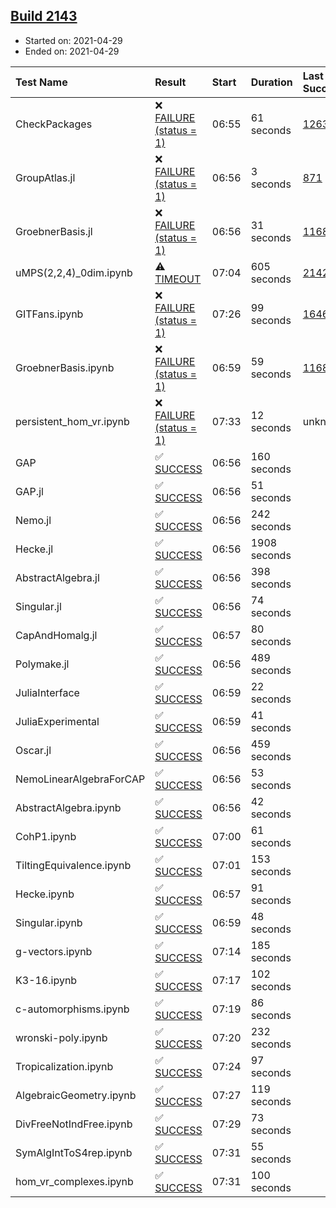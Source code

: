 ## [Build 2143](https://oscarci.mathematik.uni-kl.de/job/oscar-stable/2143/)

* Started on: 2021-04-29
* Ended on: 2021-04-29

| Test Name    | Result | Start | Duration | Last Success | First Failure |
|:-------------|:-------|:------|:---------|:-------------|:--------------|
| CheckPackages | ❌ [FAILURE (status = 1)](https://oscarci.mathematik.uni-kl.de/job/oscar-stable/2143/artifact/logs/build-2143/CheckPackages.log) | 06:55 | 61 seconds | [1263](https://oscarci.mathematik.uni-kl.de/job/oscar-stable/1263/) | [1264](https://oscarci.mathematik.uni-kl.de/job/oscar-stable/1264/) |
| GroupAtlas.jl | ❌ [FAILURE (status = 1)](https://oscarci.mathematik.uni-kl.de/job/oscar-stable/2143/artifact/logs/build-2143/GroupAtlas.jl.log) | 06:56 | 3 seconds | [871](https://oscarci.mathematik.uni-kl.de/job/oscar-stable/871/) | [872](https://oscarci.mathematik.uni-kl.de/job/oscar-stable/872/) |
| GroebnerBasis.jl | ❌ [FAILURE (status = 1)](https://oscarci.mathematik.uni-kl.de/job/oscar-stable/2143/artifact/logs/build-2143/GroebnerBasis.jl.log) | 06:56 | 31 seconds | [1168](https://oscarci.mathematik.uni-kl.de/job/oscar-stable/1168/) | [1169](https://oscarci.mathematik.uni-kl.de/job/oscar-stable/1169/) |
| uMPS(2,2,4)_0dim.ipynb | ⚠ [TIMEOUT](https://oscarci.mathematik.uni-kl.de/job/oscar-stable/2143/artifact/logs/build-2143/uMPS-2-2-4-_0dim.ipynb.log) | 07:04 | 605 seconds | [2142](https://oscarci.mathematik.uni-kl.de/job/oscar-stable/2142/) | [2143](https://oscarci.mathematik.uni-kl.de/job/oscar-stable/2143/) |
| GITFans.ipynb | ❌ [FAILURE (status = 1)](https://oscarci.mathematik.uni-kl.de/job/oscar-stable/2143/artifact/logs/build-2143/GITFans.ipynb.log) | 07:26 | 99 seconds | [1646](https://oscarci.mathematik.uni-kl.de/job/oscar-stable/1646/) | [1647](https://oscarci.mathematik.uni-kl.de/job/oscar-stable/1647/) |
| GroebnerBasis.ipynb | ❌ [FAILURE (status = 1)](https://oscarci.mathematik.uni-kl.de/job/oscar-stable/2143/artifact/logs/build-2143/GroebnerBasis.ipynb.log) | 06:59 | 59 seconds | [1168](https://oscarci.mathematik.uni-kl.de/job/oscar-stable/1168/) | [1169](https://oscarci.mathematik.uni-kl.de/job/oscar-stable/1169/) |
| persistent_hom_vr.ipynb | ❌ [FAILURE (status = 1)](https://oscarci.mathematik.uni-kl.de/job/oscar-stable/2143/artifact/logs/build-2143/persistent_hom_vr.ipynb.log) | 07:33 | 12 seconds | unknown | unknown |
| GAP | ✅ [SUCCESS](https://oscarci.mathematik.uni-kl.de/job/oscar-stable/2143/artifact/logs/build-2143/GAP.log) | 06:56 | 160 seconds |  |  |
| GAP.jl | ✅ [SUCCESS](https://oscarci.mathematik.uni-kl.de/job/oscar-stable/2143/artifact/logs/build-2143/GAP.jl.log) | 06:56 | 51 seconds |  |  |
| Nemo.jl | ✅ [SUCCESS](https://oscarci.mathematik.uni-kl.de/job/oscar-stable/2143/artifact/logs/build-2143/Nemo.jl.log) | 06:56 | 242 seconds |  |  |
| Hecke.jl | ✅ [SUCCESS](https://oscarci.mathematik.uni-kl.de/job/oscar-stable/2143/artifact/logs/build-2143/Hecke.jl.log) | 06:56 | 1908 seconds |  |  |
| AbstractAlgebra.jl | ✅ [SUCCESS](https://oscarci.mathematik.uni-kl.de/job/oscar-stable/2143/artifact/logs/build-2143/AbstractAlgebra.jl.log) | 06:56 | 398 seconds |  |  |
| Singular.jl | ✅ [SUCCESS](https://oscarci.mathematik.uni-kl.de/job/oscar-stable/2143/artifact/logs/build-2143/Singular.jl.log) | 06:56 | 74 seconds |  |  |
| CapAndHomalg.jl | ✅ [SUCCESS](https://oscarci.mathematik.uni-kl.de/job/oscar-stable/2143/artifact/logs/build-2143/CapAndHomalg.jl.log) | 06:57 | 80 seconds |  |  |
| Polymake.jl | ✅ [SUCCESS](https://oscarci.mathematik.uni-kl.de/job/oscar-stable/2143/artifact/logs/build-2143/Polymake.jl.log) | 06:56 | 489 seconds |  |  |
| JuliaInterface | ✅ [SUCCESS](https://oscarci.mathematik.uni-kl.de/job/oscar-stable/2143/artifact/logs/build-2143/JuliaInterface.log) | 06:59 | 22 seconds |  |  |
| JuliaExperimental | ✅ [SUCCESS](https://oscarci.mathematik.uni-kl.de/job/oscar-stable/2143/artifact/logs/build-2143/JuliaExperimental.log) | 06:59 | 41 seconds |  |  |
| Oscar.jl | ✅ [SUCCESS](https://oscarci.mathematik.uni-kl.de/job/oscar-stable/2143/artifact/logs/build-2143/Oscar.jl.log) | 06:56 | 459 seconds |  |  |
| NemoLinearAlgebraForCAP | ✅ [SUCCESS](https://oscarci.mathematik.uni-kl.de/job/oscar-stable/2143/artifact/logs/build-2143/NemoLinearAlgebraForCAP.log) | 06:56 | 53 seconds |  |  |
| AbstractAlgebra.ipynb | ✅ [SUCCESS](https://oscarci.mathematik.uni-kl.de/job/oscar-stable/2143/artifact/logs/build-2143/AbstractAlgebra.ipynb.log) | 06:56 | 42 seconds |  |  |
| CohP1.ipynb | ✅ [SUCCESS](https://oscarci.mathematik.uni-kl.de/job/oscar-stable/2143/artifact/logs/build-2143/CohP1.ipynb.log) | 07:00 | 61 seconds |  |  |
| TiltingEquivalence.ipynb | ✅ [SUCCESS](https://oscarci.mathematik.uni-kl.de/job/oscar-stable/2143/artifact/logs/build-2143/TiltingEquivalence.ipynb.log) | 07:01 | 153 seconds |  |  |
| Hecke.ipynb | ✅ [SUCCESS](https://oscarci.mathematik.uni-kl.de/job/oscar-stable/2143/artifact/logs/build-2143/Hecke.ipynb.log) | 06:57 | 91 seconds |  |  |
| Singular.ipynb | ✅ [SUCCESS](https://oscarci.mathematik.uni-kl.de/job/oscar-stable/2143/artifact/logs/build-2143/Singular.ipynb.log) | 06:59 | 48 seconds |  |  |
| g-vectors.ipynb | ✅ [SUCCESS](https://oscarci.mathematik.uni-kl.de/job/oscar-stable/2143/artifact/logs/build-2143/g-vectors.ipynb.log) | 07:14 | 185 seconds |  |  |
| K3-16.ipynb | ✅ [SUCCESS](https://oscarci.mathematik.uni-kl.de/job/oscar-stable/2143/artifact/logs/build-2143/K3-16.ipynb.log) | 07:17 | 102 seconds |  |  |
| c-automorphisms.ipynb | ✅ [SUCCESS](https://oscarci.mathematik.uni-kl.de/job/oscar-stable/2143/artifact/logs/build-2143/c-automorphisms.ipynb.log) | 07:19 | 86 seconds |  |  |
| wronski-poly.ipynb | ✅ [SUCCESS](https://oscarci.mathematik.uni-kl.de/job/oscar-stable/2143/artifact/logs/build-2143/wronski-poly.ipynb.log) | 07:20 | 232 seconds |  |  |
| Tropicalization.ipynb | ✅ [SUCCESS](https://oscarci.mathematik.uni-kl.de/job/oscar-stable/2143/artifact/logs/build-2143/Tropicalization.ipynb.log) | 07:24 | 97 seconds |  |  |
| AlgebraicGeometry.ipynb | ✅ [SUCCESS](https://oscarci.mathematik.uni-kl.de/job/oscar-stable/2143/artifact/logs/build-2143/AlgebraicGeometry.ipynb.log) | 07:27 | 119 seconds |  |  |
| DivFreeNotIndFree.ipynb | ✅ [SUCCESS](https://oscarci.mathematik.uni-kl.de/job/oscar-stable/2143/artifact/logs/build-2143/DivFreeNotIndFree.ipynb.log) | 07:29 | 73 seconds |  |  |
| SymAlgIntToS4rep.ipynb | ✅ [SUCCESS](https://oscarci.mathematik.uni-kl.de/job/oscar-stable/2143/artifact/logs/build-2143/SymAlgIntToS4rep.ipynb.log) | 07:31 | 55 seconds |  |  |
| hom_vr_complexes.ipynb | ✅ [SUCCESS](https://oscarci.mathematik.uni-kl.de/job/oscar-stable/2143/artifact/logs/build-2143/hom_vr_complexes.ipynb.log) | 07:31 | 100 seconds |  |  |
